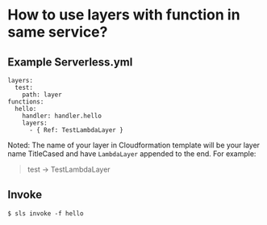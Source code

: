 # How to use layers with function in same service?

## Example Serverless.yml
```
layers:
  test:
    path: layer
functions:
  hello:
    handler: handler.hello
    layers:
      - { Ref: TestLambdaLayer }
```
Noted: The name of your layer in Cloudformation template will be your layer name TitleCased and have `LambdaLayer` appended to the end.
For example:
> test -> TestLambdaLayer

## Invoke
```
$ sls invoke -f hello
```